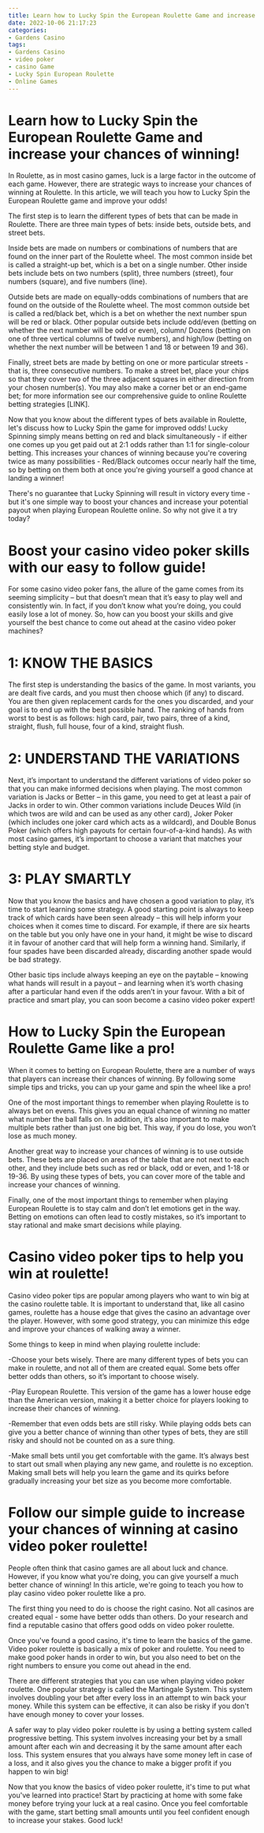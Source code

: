 ```yaml
---
title: Learn how to Lucky Spin the European Roulette Game and increase your chances of winning!
date: 2022-10-06 21:17:23
categories:
- Gardens Casino
tags:
- Gardens Casino
- video poker
- casino Game
- Lucky Spin European Roulette
- Online Games
---
```



#  Learn how to Lucky Spin the European Roulette Game and increase your chances of winning!

In Roulette, as in most casino games, luck is a large factor in the outcome of each game. However, there are strategic ways to increase your chances of winning at Roulette. In this article, we will teach you how to Lucky Spin the European Roulette game and improve your odds!

The first step is to learn the different types of bets that can be made in Roulette. There are three main types of bets: inside bets, outside bets, and street bets.

Inside bets are made on numbers or combinations of numbers that are found on the inner part of the Roulette wheel. The most common inside bet is called a straight-up bet, which is a bet on a single number. Other inside bets include bets on two numbers (split), three numbers (street), four numbers (square), and five numbers (line).

Outside bets are made on equally-odds combinations of numbers that are found on the outside of the Roulette wheel. The most common outside bet is called a red/black bet, which is a bet on whether the next number spun will be red or black. Other popular outside bets include odd/even (betting on whether the next number will be odd or even), column/ Dozens (betting on one of three vertical columns of twelve numbers), and high/low (betting on whether the next number will be between 1 and 18 or between 19 and 36).

Finally, street bets are made by betting on one or more particular streets - that is, three consecutive numbers. To make a street bet, place your chips so that they cover two of the three adjacent squares in either direction from your chosen number(s). You may also make a corner bet or an end-game bet; for more information see our comprehensive guide to online Roulette betting strategies [LINK].

Now that you know about the different types of bets available in Roulette, let's discuss how to Lucky Spin the game for improved odds! Lucky Spinning simply means betting on red and black simultaneously - if either one comes up you get paid out at 2:1 odds rather than 1:1 for single-colour betting. This increases your chances of winning because you're covering twice as many possibilities - Red/Black outcomes occur nearly half the time, so by betting on them both at once you're giving yourself a good chance at landing a winner!

There's no guarantee that Lucky Spinning will result in victory every time - but it's one simple way to boost your chances and increase your potential payout when playing European Roulette online. So why not give it a try today?

#  Boost your casino video poker skills with our easy to follow guide!

For some casino video poker fans, the allure of the game comes from its seeming simplicity – but that doesn’t mean that it’s easy to play well and consistently win. In fact, if you don’t know what you’re doing, you could easily lose a lot of money. So, how can you boost your skills and give yourself the best chance to come out ahead at the casino video poker machines?

# 1: KNOW THE BASICS

The first step is understanding the basics of the game. In most variants, you are dealt five cards, and you must then choose which (if any) to discard. You are then given replacement cards for the ones you discarded, and your goal is to end up with the best possible hand. The ranking of hands from worst to best is as follows: high card, pair, two pairs, three of a kind, straight, flush, full house, four of a kind, straight flush.

# 2: UNDERSTAND THE VARIATIONS

Next, it’s important to understand the different variations of video poker so that you can make informed decisions when playing. The most common variation is Jacks or Better – in this game, you need to get at least a pair of Jacks in order to win. Other common variations include Deuces Wild (in which twos are wild and can be used as any other card), Joker Poker (which includes one joker card which acts as a wildcard), and Double Bonus Poker (which offers high payouts for certain four-of-a-kind hands). As with most casino games, it’s important to choose a variant that matches your betting style and budget.

# 3: PLAY SMARTLY

Now that you know the basics and have chosen a good variation to play, it’s time to start learning some strategy. A good starting point is always to keep track of which cards have been seen already – this will help inform your choices when it comes time to discard. For example, if there are six hearts on the table but you only have one in your hand, it might be wise to discard it in favour of another card that will help form a winning hand. Similarly, if four spades have been discarded already, discarding another spade would be bad strategy.

Other basic tips include always keeping an eye on the paytable – knowing what hands will result in a payout – and learning when it’s worth chasing after a particular hand even if the odds aren’t in your favour. With a bit of practice and smart play, you can soon become a casino video poker expert!

#  How to Lucky Spin the European Roulette Game like a pro!

When it comes to betting on European Roulette, there are a number of ways that players can increase their chances of winning. By following some simple tips and tricks, you can up your game and spin the wheel like a pro!

One of the most important things to remember when playing Roulette is to always bet on evens. This gives you an equal chance of winning no matter what number the ball falls on. In addition, it’s also important to make multiple bets rather than just one big bet. This way, if you do lose, you won’t lose as much money.

Another great way to increase your chances of winning is to use outside bets. These bets are placed on areas of the table that are not next to each other, and they include bets such as red or black, odd or even, and 1-18 or 19-36. By using these types of bets, you can cover more of the table and increase your chances of winning.

Finally, one of the most important things to remember when playing European Roulette is to stay calm and don’t let emotions get in the way. Betting on emotions can often lead to costly mistakes, so it’s important to stay rational and make smart decisions while playing.

#  Casino video poker tips to help you win at roulette!

Casino video poker tips are popular among players who want to win big at the casino roulette table. It is important to understand that, like all casino games, roulette has a house edge that gives the casino an advantage over the player. However, with some good strategy, you can minimize this edge and improve your chances of walking away a winner.

Some things to keep in mind when playing roulette include:

-Choose your bets wisely. There are many different types of bets you can make in roulette, and not all of them are created equal. Some bets offer better odds than others, so it’s important to choose wisely.

-Play European Roulette. This version of the game has a lower house edge than the American version, making it a better choice for players looking to increase their chances of winning.

-Remember that even odds bets are still risky. While playing odds bets can give you a better chance of winning than other types of bets, they are still risky and should not be counted on as a sure thing.

-Make small bets until you get comfortable with the game. It’s always best to start out small when playing any new game, and roulette is no exception. Making small bets will help you learn the game and its quirks before gradually increasing your bet size as you become more comfortable.

#  Follow our simple guide to increase your chances of winning at casino video poker roulette!

People often think that casino games are all about luck and chance. However, if you know what you're doing, you can give yourself a much better chance of winning! In this article, we're going to teach you how to play casino video poker roulette like a pro.

The first thing you need to do is choose the right casino. Not all casinos are created equal - some have better odds than others. Do your research and find a reputable casino that offers good odds on video poker roulette.

Once you've found a good casino, it's time to learn the basics of the game. Video poker roulette is basically a mix of poker and roulette. You need to make good poker hands in order to win, but you also need to bet on the right numbers to ensure you come out ahead in the end.

There are different strategies that you can use when playing video poker roulette. One popular strategy is called the Martingale System. This system involves doubling your bet after every loss in an attempt to win back your money. While this system can be effective, it can also be risky if you don't have enough money to cover your losses.

A safer way to play video poker roulette is by using a betting system called progressive betting. This system involves increasing your bet by a small amount after each win and decreasing it by the same amount after each loss. This system ensures that you always have some money left in case of a loss, and it also gives you the chance to make a bigger profit if you happen to win big!

Now that you know the basics of video poker roulette, it's time to put what you've learned into practice! Start by practicing at home with some fake money before trying your luck at a real casino. Once you feel comfortable with the game, start betting small amounts until you feel confident enough to increase your stakes. Good luck!